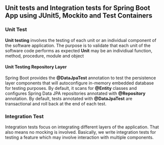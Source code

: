 ## Unit tests and Integration tests for Spring Boot App using JUnit5, Mockito and Test Containers

### Unit Test
**Unit testing** involves the testing of each unit or an individual component of the software application.
The purpose is to validate that each unit of the software code performs as expected
**Unit** may be an individiual function, method, procedure, module and object

#### Unit Testing Repository Layer
Spring Boot provides the **@DataJpaTest** annotation to test the persistence layer components that will autoconfigure in-memory embedded database for testing purposes.
By default, it scans for **@Entity** classes and configures Spring Data JPA repositories annotated with **@Repository** annotation.
By default, tests annotated with **@DataJpaTest** are transactional and roll back at the end of each test.

### Integration Test
Integration tests focus on integrating different layers of the application. That also means no mocking is involved.
Basically, we write integration tests for testing a feature which may involve interaction with multiple components. 
